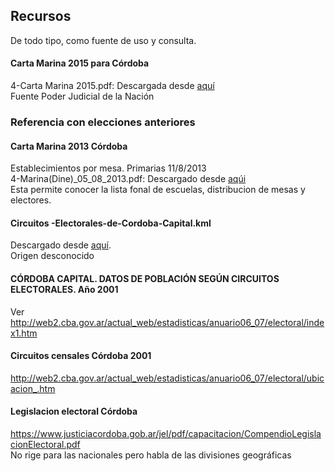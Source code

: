 ## Recursos
De todo tipo, como fuente de uso y consulta.  

#### Carta Marina 2015 para Córdoba
4-Carta Marina 2015.pdf: 
Descargada desde [aquí](http://www.pjn.gov.ar/cne/secelec/document/otros/4-Carta%20Marina%202015.pdf)  
Fuente Poder Judicial de la Nación


### Referencia con elecciones anteriores

#### Carta Marina 2013 Córdoba
Establecimientos por mesa. Primarias 11/8/2013  
4-Marina(Dine)_05_08_2013.pdf: Descargado desde [aqúi](http://www.pjn.gov.ar/cne/secelec/document/otros/4-Marina(Dine)_05_08_2013.pdf)  
Esta permite conocer la lista fonal de escuelas, distribucion de mesas y electores.  

#### Circuitos -Electorales-de-Cordoba-Capital.kml
Descargado desde [aquí](https://www.google.com/maps/d/viewer?mid=zowVvfLLI6hg.keSNJV-3SeDE&hl=en_US).  
Origen desconocido

#### CÓRDOBA CAPITAL. DATOS DE POBLACIÓN SEGÚN CIRCUITOS ELECTORALES. Año 2001
Ver http://web2.cba.gov.ar/actual_web/estadisticas/anuario06_07/electoral/index1.htm

#### Circuitos censales Córdoba 2001
http://web2.cba.gov.ar/actual_web/estadisticas/anuario06_07/electoral/ubicacion_.htm

#### Legislacion electoral Córdoba
https://www.justiciacordoba.gob.ar/jel/pdf/capacitacion/CompendioLegislacionElectoral.pdf  
No rige para las nacionales pero habla de las divisiones geográficas